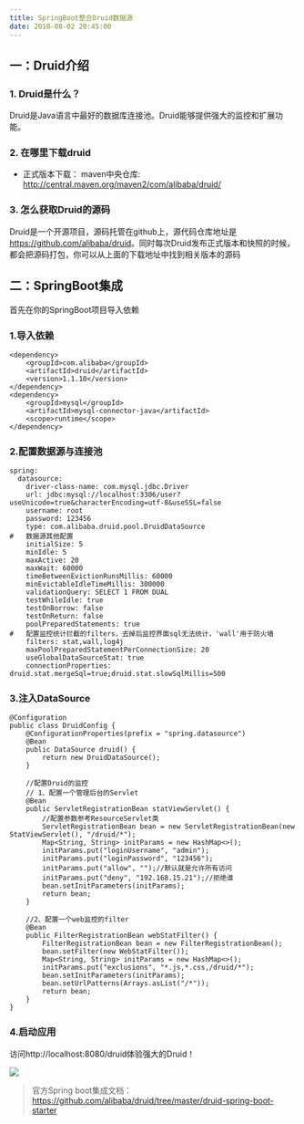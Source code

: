 ```yaml
---
title: SpringBoot整合Druid数据源
date: 2018-08-02 20:45:00
---
```

## 一：Druid介绍

### 1. Druid是什么？

Druid是Java语言中最好的数据库连接池。Druid能够提供强大的监控和扩展功能。

### 2. 在哪里下载druid

- 正式版本下载：
  maven中央仓库: <http://central.maven.org/maven2/com/alibaba/druid/> 

### 3. 怎么获取Druid的源码

Druid是一个开源项目，源码托管在github上，源代码仓库地址是 <https://github.com/alibaba/druid>。同时每次Druid发布正式版本和快照的时候，都会把源码打包，你可以从上面的下载地址中找到相关版本的源码



## 二：SpringBoot集成

首先在你的SpringBoot项目导入依赖

### 1.导入依赖

```
<dependency>
    <groupId>com.alibaba</groupId>
    <artifactId>druid</artifactId>
    <version>1.1.10</version>
</dependency>
<dependency>
	<groupId>mysql</groupId>
	<artifactId>mysql-connector-java</artifactId>
	<scope>runtime</scope>
</dependency>
```

### 2.配置数据源与连接池

```
spring:
  datasource:
    driver-class-name: com.mysql.jdbc.Driver
    url: jdbc:mysql://localhost:3306/user?useUnicode=true&characterEncoding=utf-8&useSSL=false
    username: root
    password: 123456
    type: com.alibaba.druid.pool.DruidDataSource
#   数据源其他配置
    initialSize: 5
    minIdle: 5
    maxActive: 20
    maxWait: 60000
    timeBetweenEvictionRunsMillis: 60000
    minEvictableIdleTimeMillis: 300000
    validationQuery: SELECT 1 FROM DUAL
    testWhileIdle: true
    testOnBorrow: false
    testOnReturn: false
    poolPreparedStatements: true
#   配置监控统计拦截的filters，去掉后监控界面sql无法统计，'wall'用于防火墙
    filters: stat,wall,log4j
    maxPoolPreparedStatementPerConnectionSize: 20
    useGlobalDataSourceStat: true
    connectionProperties: druid.stat.mergeSql=true;druid.stat.slowSqlMillis=500
```

### 3.注入DataSource

```
@Configuration
public class DruidConfig {
    @ConfigurationProperties(prefix = "spring.datasource")
    @Bean
    public DataSource druid() {
        return new DruidDataSource();
    }

    //配置Druid的监控
    // 1、配置一个管理后台的Servlet
    @Bean
    public ServletRegistrationBean statViewServlet() {
        //配置参数参考ResourceServlet类
        ServletRegistrationBean bean = new ServletRegistrationBean(new StatViewServlet(), "/druid/*");
        Map<String, String> initParams = new HashMap<>();
        initParams.put("loginUsername", "admin");
        initParams.put("loginPassword", "123456");
        initParams.put("allow", "");//默认就是允许所有访问
        initParams.put("deny", "192.168.15.21");//拒绝谁
        bean.setInitParameters(initParams);
        return bean;
    }

    //2、配置一个web监控的filter
    @Bean
    public FilterRegistrationBean webStatFilter() {
        FilterRegistrationBean bean = new FilterRegistrationBean();
        bean.setFilter(new WebStatFilter());
        Map<String, String> initParams = new HashMap<>();
        initParams.put("exclusions", "*.js,*.css,/druid/*");
        bean.setInitParameters(initParams);
        bean.setUrlPatterns(Arrays.asList("/*"));
        return bean;
    }
}
```

### 4.启动应用

访问http://localhost:8080/druid体验强大的Druid！

![](/Users/yueshutong/Downloads/md/2018/LOCAL/20180802SpringBoot整合Druid数据源/1136672-20180802204514162-477947424.png)
> 官方Spring boot集成文档：https://github.com/alibaba/druid/tree/master/druid-spring-boot-starter